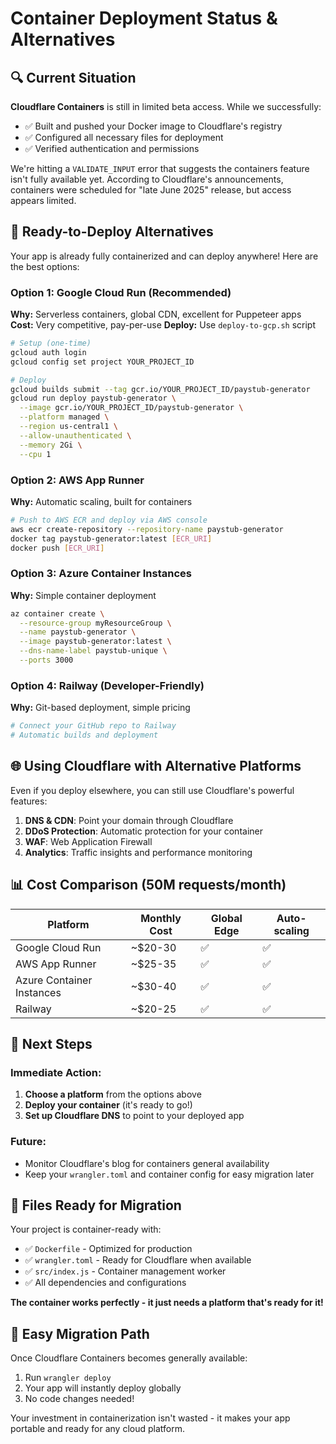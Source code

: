 # Container Deployment Status & Alternatives

## 🔍 Current Situation

**Cloudflare Containers** is still in limited beta access. While we successfully:
- ✅ Built and pushed your Docker image to Cloudflare's registry
- ✅ Configured all necessary files for deployment
- ✅ Verified authentication and permissions

We're hitting a `VALIDATE_INPUT` error that suggests the containers feature isn't fully available yet. According to Cloudflare's announcements, containers were scheduled for "late June 2025" release, but access appears limited.

## 🚀 Ready-to-Deploy Alternatives

Your app is already fully containerized and can deploy anywhere! Here are the best options:

### Option 1: Google Cloud Run (Recommended)
**Why:** Serverless containers, global CDN, excellent for Puppeteer apps
**Cost:** Very competitive, pay-per-use
**Deploy:** Use `deploy-to-gcp.sh` script

```bash
# Setup (one-time)
gcloud auth login
gcloud config set project YOUR_PROJECT_ID

# Deploy
gcloud builds submit --tag gcr.io/YOUR_PROJECT_ID/paystub-generator
gcloud run deploy paystub-generator \
  --image gcr.io/YOUR_PROJECT_ID/paystub-generator \
  --platform managed \
  --region us-central1 \
  --allow-unauthenticated \
  --memory 2Gi \
  --cpu 1
```

### Option 2: AWS App Runner
**Why:** Automatic scaling, built for containers
```bash
# Push to AWS ECR and deploy via AWS console
aws ecr create-repository --repository-name paystub-generator
docker tag paystub-generator:latest [ECR_URI]
docker push [ECR_URI]
```

### Option 3: Azure Container Instances
**Why:** Simple container deployment
```bash
az container create \
  --resource-group myResourceGroup \
  --name paystub-generator \
  --image paystub-generator:latest \
  --dns-name-label paystub-unique \
  --ports 3000
```

### Option 4: Railway (Developer-Friendly)
**Why:** Git-based deployment, simple pricing
```bash
# Connect your GitHub repo to Railway
# Automatic builds and deployment
```

## 🌐 Using Cloudflare with Alternative Platforms

Even if you deploy elsewhere, you can still use Cloudflare's powerful features:

1. **DNS & CDN**: Point your domain through Cloudflare
2. **DDoS Protection**: Automatic protection for your container
3. **WAF**: Web Application Firewall
4. **Analytics**: Traffic insights and performance monitoring

## 📊 Cost Comparison (50M requests/month)

| Platform | Monthly Cost | Global Edge | Auto-scaling |
|----------|-------------|-------------|--------------|
| Google Cloud Run | ~$20-30 | ✅ | ✅ |
| AWS App Runner | ~$25-35 | ✅ | ✅ |
| Azure Container Instances | ~$30-40 | ✅ | ✅ |
| Railway | ~$20-25 | ✅ | ✅ |

## 🎯 Next Steps

### Immediate Action:
1. **Choose a platform** from the options above
2. **Deploy your container** (it's ready to go!)
3. **Set up Cloudflare DNS** to point to your deployed app

### Future:
- Monitor Cloudflare's blog for containers general availability
- Keep your `wrangler.toml` and container config for easy migration later

## 📁 Files Ready for Migration

Your project is container-ready with:
- ✅ `Dockerfile` - Optimized for production
- ✅ `wrangler.toml` - Ready for Cloudflare when available
- ✅ `src/index.js` - Container management worker
- ✅ All dependencies and configurations

**The container works perfectly - it just needs a platform that's ready for it!**

## 🔄 Easy Migration Path

Once Cloudflare Containers becomes generally available:
1. Run `wrangler deploy` 
2. Your app will instantly deploy globally
3. No code changes needed!

Your investment in containerization isn't wasted - it makes your app portable and ready for any cloud platform. 